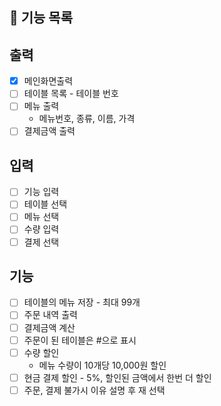 ## 🚀 기능 목록
## 출력
- [x] 메인화면출력
- [ ] 테이블 목록 - 테이블 번호
- [ ] 메뉴 출력 
  - 메뉴번호, 종류, 이름, 가격 
- [ ] 결제금액 출력
## 입력
- [ ] 기능 입력
- [ ] 테이블 선택
- [ ] 메뉴 선택
- [ ] 수량 입력
- [ ] 결제 선택

## 기능
- [ ] 테이블의 메뉴 저장 - 최대 99개
- [ ] 주문 내역 출력
- [ ] 결제금액 계산
- [ ] 주문이 된 테이블은 #으로 표시
- [ ] 수량 할인
  - 메뉴 수량이 10개당 10,000원 할인
- [ ] 현금 결제 할인 - 5%, 할인된 금액에서 한번 더 할인
- [ ] 주문, 결제 불가시 이유 설명 후 재 선택